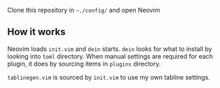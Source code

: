 Clone this repository in `~./config/` and open Neovim

## How it works
Neovim loads `init.vim` and `dein` starts. `dein` looks for what to install by looking into `toml` directory. When manual settings are required for each plugin, it does by sourcing items in `plugins` directory.

`tablinegen.vim` is sourced by `init.vim` to use my own tabline settings.
